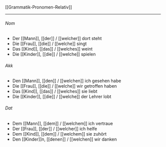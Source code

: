 [[Grammatik-Pronomen-Relativ]]

---

###### Nom
- Der [[Mann]], [[der]] / [[welcher]] dort steht
- Die [[Frau]], [[die]] / [[welche]] singt
- Das [[Kind]], [[das]] / [[welches]] weint
- Die [[Kinder]], [[die]] / [[welche]] spielen

###### Akk
- Den [[Mann]], [[den]] / [[welchen]] ich gesehen habe
- Die [[Frau]], [[die]] / [[welche]] wir getroffen haben
- Das [[Kind]], [[das]] / [[welches]] sie liebt
- Die [[Kinder]], [[die]] / [[welche]] der Lehrer lobt

###### Dat
- Dem [[Mann]], [[dem]] / [[welchem]] ich vertraue
- Der [[Frau]], [[der]] / [[welcher]] ich helfe
- Dem [[Kind]], [[dem]] / [[welchem]] sie zuhört
- Den [[Kinder]]n, [[denen]] / [[welchen]] wir danken